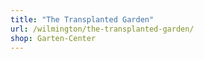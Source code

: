 ```yaml
---
title: "The Transplanted Garden"
url: /wilmington/the-transplanted-garden/
shop: Garten-Center
---
```

